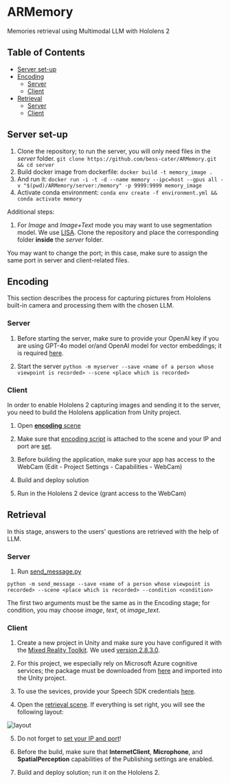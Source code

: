 # ARMemory
Memories retrieval using Multimodal LLM with Hololens 2

## Table of Contents
- [Server set-up](#servers)
- [Encoding](#encoding)
    - [Server](#e-server)
    - [Client](#e-server)
- [Retrieval](#retrieval)
    - [Server](#r-server)
    - [Client](#r-server)

## Server set-up

1. Clone the repository; to run the server, you will only need files in the *server* folder.
```git clone https://github.com/bess-cater/ARMemory.git && cd server```
2. Build docker image from dockerfile:
```docker build -t memory_image .```
3. And run it:
```docker run -i -t -d --name memory --ipc=host --gpus all -v "$(pwd)/ARMemory/server:/memory" -p 9999:9999 memory_image```
4. Activate conda environment:
```conda env create -f environment.yml && conda activate memory```

Additional steps:

1. For *Image* and *Image+Text* mode you may want to use segmentation model. We use [LISA](https://github.com/dvlab-research/LISA/tree/main).
Clone the repository and place the corresponding folder **inside** the *server* folder.

You may want to change the port; in this case, make sure to assign the same port in server and client-related files.

## Encoding 

This section describes the process for capturing pictures from Hololens built-in camera and processing them with the chosen LLM.

### Server

1. Before starting the server, make sure to provide your OpenAI key if you are using GPT-4o model or/and OpenAI model for vector embeddings;
it is required [here](https://github.com/bess-cater/ARMemory/blob/411f2611bddf089c9fab526e12047ae922e90ac6/server/myserver.py#L167).

2. Start the server
```python -m myserver --save <name of a person whose viewpoint is recorded> --scene <place which is recorded>```

### Client

In order to enable Hololens 2 capturing images and sending it to the server, you need to build the Hololens application from Unity project.

1. Open [**encoding** scene](https://github.com/bess-cater/ARMemory/blob/f78a0cc03d5d60fe30c17de5d33ab57b0dde0744/client/scenes/encoding.unity)

2. Make sure that [encoding script](https://github.com/bess-cater/ARMemory/blob/main/client/scripts/HololensSender.cs) is attached to the scene
and your IP and port are [set](https://github.com/bess-cater/ARMemory/blob/f78a0cc03d5d60fe30c17de5d33ab57b0dde0744/client/scripts/HololensSender.cs#L21).

3. Before building the application, make sure your app has access to the WebCam (Edit - Project Settings - Capabilities - WebCam)

4. Build and deploy solution

5. Run in the Hololens 2 device (grant access to the WebCam)

## Retrieval

In this stage, answers to the users' questions are retrieved with the help of LLM.

### Server 

1. Run [send_message.py](https://github.com/bess-cater/ARMemory/blob/f78a0cc03d5d60fe30c17de5d33ab57b0dde0744/server/send_message.py)

``` python -m send_message --save <name of a person whose viewpoint is recorded> --scene <place which is recorded> --condition <condition> ```

The first two arguments must be the same as in the Encoding stage; for condition, you may choose *image*, *text*, ot *image_text*.

### Client

1. Create a new project in Unity and make sure you have configured it with the [Mixed Reality Toolkit](https://learn.microsoft.com/en-us/training/modules/mixed-reality-toolkit-project-unity/). We used [version 2.8.3.0](https://github.com/microsoft/MixedRealityToolkit-Unity/releases/).

2. For this project, we especially rely on Microsoft Azure cognitive services; the package must be downloaded from [here](https://learn.microsoft.com/en-us/training/modules/azure-speech-services-tutorials-mrtk/3-exercise-integrate-speech-recognition-transcription) and imported into the Unity project.

3. To use the sevices, provide your Speech SDK credentials [here](https://github.com/bess-cater/ARMemory/blob/f78a0cc03d5d60fe30c17de5d33ab57b0dde0744/client/MRTK.Tutorials.AzureSpeechServices/Scripts/LunarcomController.cs#L18).

4. Open the [retrieval scene](https://github.com/bess-cater/ARMemory/blob/f78a0cc03d5d60fe30c17de5d33ab57b0dde0744/client/scenes/retrieval.unity). If everything is set right, you will see the following layout:

![layout](img/layout.png)

5. Do not forget to [set your IP and port](https://github.com/bess-cater/ARMemory/blob/f78a0cc03d5d60fe30c17de5d33ab57b0dde0744/client/scripts/SocketClient.cs#L42)!

6. Before the build, make sure that **InternetClient**, **Microphone**, and **SpatialPerception** capabilities of the Publishing settings are enabled.

7. Build and deploy solution; run it on the Hololens 2.


